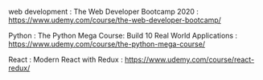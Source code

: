 web development : The Web Developer Bootcamp 2020 : https://www.udemy.com/course/the-web-developer-bootcamp/


Python : The Python Mega Course: Build 10 Real World Applications : https://www.udemy.com/course/the-python-mega-course/


React : Modern React with Redux : https://www.udemy.com/course/react-redux/





